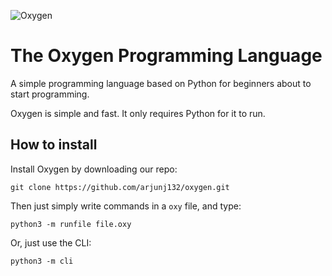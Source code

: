 ![Oxygen](https://i.ibb.co/3Mm6YQX/canvas.png)
# The Oxygen Programming Language
A simple programming language based on Python for beginners about to start programming.

Oxygen is simple and fast. It only requires Python for it to run.

## How to install
Install Oxygen by downloading our repo:

```
git clone https://github.com/arjunj132/oxygen.git
```

Then just simply write commands in a `oxy` file, and type:

```
python3 -m runfile file.oxy
```

Or, just use the CLI:

```
python3 -m cli
```